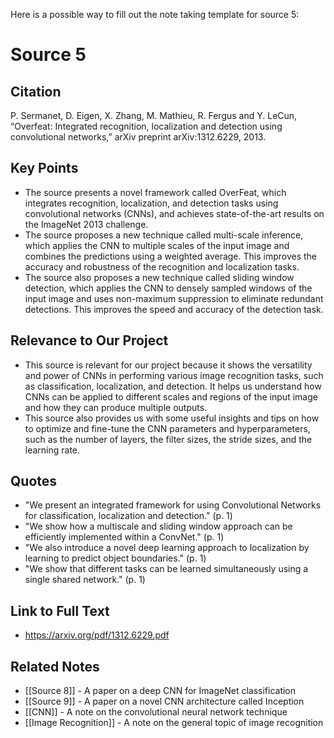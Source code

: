 Here is a possible way to fill out the note taking template for source 5:

# Source 5

## Citation

P. Sermanet, D. Eigen, X. Zhang, M. Mathieu, R. Fergus and Y. LeCun, “Overfeat: Integrated recognition, localization and detection using convolutional networks,” arXiv preprint arXiv:1312.6229, 2013.

## Key Points

- The source presents a novel framework called OverFeat, which integrates recognition, localization, and detection tasks using convolutional networks (CNNs), and achieves state-of-the-art results on the ImageNet 2013 challenge.
- The source proposes a new technique called multi-scale inference, which applies the CNN to multiple scales of the input image and combines the predictions using a weighted average. This improves the accuracy and robustness of the recognition and localization tasks.
- The source also proposes a new technique called sliding window detection, which applies the CNN to densely sampled windows of the input image and uses non-maximum suppression to eliminate redundant detections. This improves the speed and accuracy of the detection task.

## Relevance to Our Project

- This source is relevant for our project because it shows the versatility and power of CNNs in performing various image recognition tasks, such as classification, localization, and detection. It helps us understand how CNNs can be applied to different scales and regions of the input image and how they can produce multiple outputs.
- This source also provides us with some useful insights and tips on how to optimize and fine-tune the CNN parameters and hyperparameters, such as the number of layers, the filter sizes, the stride sizes, and the learning rate.

## Quotes

- "We present an integrated framework for using Convolutional Networks for classification, localization and detection." (p. 1)
- "We show how a multiscale and sliding window approach can be efficiently implemented within a ConvNet." (p. 1)
- "We also introduce a novel deep learning approach to localization by learning to predict object boundaries." (p. 1)
- "We show that different tasks can be learned simultaneously using a single shared network." (p. 1)

## Link to Full Text

- https://arxiv.org/pdf/1312.6229.pdf

## Related Notes

- [[Source 8]] - A paper on a deep CNN for ImageNet classification
- [[Source 9]] - A paper on a novel CNN architecture called Inception
- [[CNN]] - A note on the convolutional neural network technique
- [[Image Recognition]] - A note on the general topic of image recognition